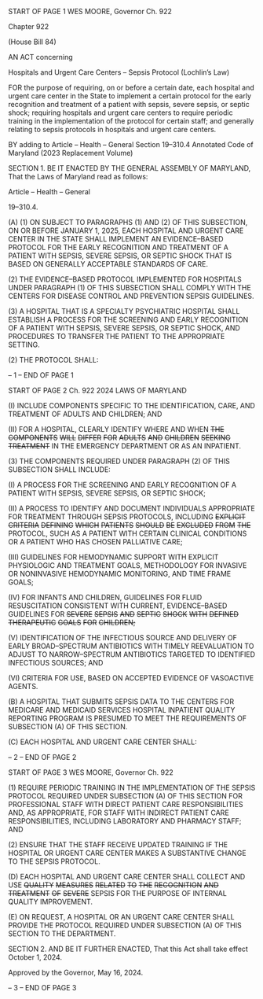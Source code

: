START OF PAGE 1
WES MOORE, Governor Ch. 922

Chapter 922

(House Bill 84)

AN ACT concerning

Hospitals and Urgent Care Centers – Sepsis Protocol
(Lochlin’s Law)

FOR the purpose of requiring, on or before a certain date, each hospital and urgent care
center in the State to implement a certain protocol for the early recognition and
treatment of a patient with sepsis, severe sepsis, or septic shock; requiring hospitals
and urgent care centers to require periodic training in the implementation of the
protocol for certain staff; and generally relating to sepsis protocols in hospitals and
urgent care centers.

BY adding to
Article – Health – General
Section 19–310.4
Annotated Code of Maryland
(2023 Replacement Volume)

SECTION 1. BE IT ENACTED BY THE GENERAL ASSEMBLY OF MARYLAND,
That the Laws of Maryland read as follows:

Article – Health – General

19–310.4.

(A) (1) ON SUBJECT TO PARAGRAPHS (1) AND (2) OF THIS SUBSECTION,
ON OR BEFORE JANUARY 1, 2025, EACH HOSPITAL AND URGENT CARE CENTER IN
THE STATE SHALL IMPLEMENT AN EVIDENCE–BASED PROTOCOL FOR THE EARLY
RECOGNITION AND TREATMENT OF A PATIENT WITH SEPSIS, SEVERE SEPSIS, OR
SEPTIC SHOCK THAT IS BASED ON GENERALLY ACCEPTABLE STANDARDS OF CARE.

(2) THE EVIDENCE–BASED PROTOCOL IMPLEMENTED FOR
HOSPITALS UNDER PARAGRAPH (1) OF THIS SUBSECTION SHALL COMPLY WITH THE
CENTERS FOR DISEASE CONTROL AND PREVENTION SEPSIS GUIDELINES.

(3) A HOSPITAL THAT IS A SPECIALTY PSYCHIATRIC HOSPITAL SHALL
ESTABLISH A PROCESS FOR THE SCREENING AND EARLY RECOGNITION OF A
PATIENT WITH SEPSIS, SEVERE SEPSIS, OR SEPTIC SHOCK, AND PROCEDURES TO
TRANSFER THE PATIENT TO THE APPROPRIATE SETTING.

(2) THE PROTOCOL SHALL:

– 1 –
END OF PAGE 1

START OF PAGE 2
Ch. 922 2024 LAWS OF MARYLAND

(I) INCLUDE COMPONENTS SPECIFIC TO THE IDENTIFICATION,
CARE, AND TREATMENT OF ADULTS AND CHILDREN; AND

(II) FOR A HOSPITAL, CLEARLY IDENTIFY WHERE AND WHEN
~~THE~~ ~~COMPONENTS~~ ~~WILL~~ ~~DIFFER~~ ~~FOR~~ ~~ADULTS~~ ~~AND~~ ~~CHILDREN~~ ~~SEEKING~~ ~~TREATMENT~~
IN THE EMERGENCY DEPARTMENT OR AS AN INPATIENT.

(3) THE COMPONENTS REQUIRED UNDER PARAGRAPH (2) OF THIS
SUBSECTION SHALL INCLUDE:

(I) A PROCESS FOR THE SCREENING AND EARLY RECOGNITION
OF A PATIENT WITH SEPSIS, SEVERE SEPSIS, OR SEPTIC SHOCK;

(II) A PROCESS TO IDENTIFY AND DOCUMENT INDIVIDUALS
APPROPRIATE FOR TREATMENT THROUGH SEPSIS PROTOCOLS, INCLUDING
~~EXPLICIT~~ ~~CRITERIA~~ ~~DEFINING~~ ~~WHICH~~ ~~PATIENTS~~ ~~SHOULD~~ ~~BE~~ ~~EXCLUDED~~ ~~FROM~~ ~~THE~~
PROTOCOL, SUCH AS A PATIENT WITH CERTAIN CLINICAL CONDITIONS OR A PATIENT
WHO HAS CHOSEN PALLIATIVE CARE;

(III) GUIDELINES FOR HEMODYNAMIC SUPPORT WITH EXPLICIT
PHYSIOLOGIC AND TREATMENT GOALS, METHODOLOGY FOR INVASIVE OR
NONINVASIVE HEMODYNAMIC MONITORING, AND TIME FRAME GOALS;

(IV) FOR INFANTS AND CHILDREN, GUIDELINES FOR FLUID
RESUSCITATION CONSISTENT WITH CURRENT, EVIDENCE–BASED GUIDELINES FOR
~~SEVERE~~ ~~SEPSIS~~ ~~AND~~ ~~SEPTIC~~ ~~SHOCK~~ ~~WITH~~ ~~DEFINED~~ ~~THERAPEUTIC~~ ~~GOALS~~ ~~FOR~~
~~CHILDREN;~~

(V) IDENTIFICATION OF THE INFECTIOUS SOURCE AND
DELIVERY OF EARLY BROAD–SPECTRUM ANTIBIOTICS WITH TIMELY REEVALUATION
TO ADJUST TO NARROW–SPECTRUM ANTIBIOTICS TARGETED TO IDENTIFIED
INFECTIOUS SOURCES; AND

(VI) CRITERIA FOR USE, BASED ON ACCEPTED EVIDENCE OF
VASOACTIVE AGENTS.

(B) A HOSPITAL THAT SUBMITS SEPSIS DATA TO THE CENTERS FOR
MEDICARE AND MEDICAID SERVICES HOSPITAL INPATIENT QUALITY REPORTING
PROGRAM IS PRESUMED TO MEET THE REQUIREMENTS OF SUBSECTION (A) OF THIS
SECTION.

(C) EACH HOSPITAL AND URGENT CARE CENTER SHALL:

– 2 –
END OF PAGE 2

START OF PAGE 3
WES MOORE, Governor Ch. 922

(1) REQUIRE PERIODIC TRAINING IN THE IMPLEMENTATION OF THE
SEPSIS PROTOCOL REQUIRED UNDER SUBSECTION (A) OF THIS SECTION FOR
PROFESSIONAL STAFF WITH DIRECT PATIENT CARE RESPONSIBILITIES AND, AS
APPROPRIATE, FOR STAFF WITH INDIRECT PATIENT CARE RESPONSIBILITIES,
INCLUDING LABORATORY AND PHARMACY STAFF; AND

(2) ENSURE THAT THE STAFF RECEIVE UPDATED TRAINING IF THE
HOSPITAL OR URGENT CARE CENTER MAKES A SUBSTANTIVE CHANGE TO THE
SEPSIS PROTOCOL.

(D) EACH HOSPITAL AND URGENT CARE CENTER SHALL COLLECT AND USE
~~QUALITY~~ ~~MEASURES~~ ~~RELATED~~ ~~TO~~ ~~THE~~ ~~RECOGNITION~~ ~~AND~~ ~~TREATMENT~~ ~~OF~~ ~~SEVERE~~
SEPSIS FOR THE PURPOSE OF INTERNAL QUALITY IMPROVEMENT.

(E) ON REQUEST, A HOSPITAL OR AN URGENT CARE CENTER SHALL
PROVIDE THE PROTOCOL REQUIRED UNDER SUBSECTION (A) OF THIS SECTION TO
THE DEPARTMENT.

SECTION 2. AND BE IT FURTHER ENACTED, That this Act shall take effect
October 1, 2024.

Approved by the Governor, May 16, 2024.

– 3 –
END OF PAGE 3